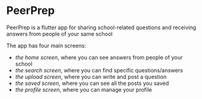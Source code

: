 # PeerPrep

PeerPrep is a flutter app for sharing school-related questions and receiving answers from people of your same school 

The app has four main screens:

- *the home screen*, where you can see answers from people of your school
- *the search screen*, where you can find specific questions/answers
- *the upload screen*, where you can write and post a question
- *the saved screen*, where you can see all the posts you saved
- *the profile screen*, where you can manage your profile

